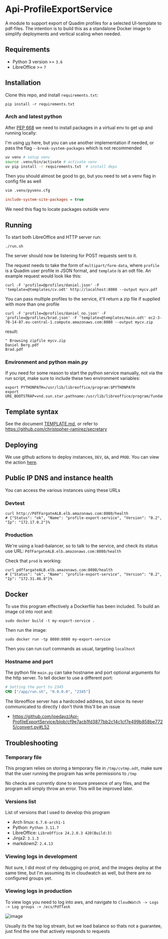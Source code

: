 # Api-ProfileExportService

A module to support export of Quadim profiles for a selected UI-template to pdf-files.  The intention is to build this as a standalone Docker image to simplify deployments and vertical scaling when needed.

## Requirements

- Python 3 version >= `3.6`
- LibreOffice >= `7`

## Installation


Clone this repo, and install `requirements.txt`:

```
pip install -r requirements.txt
```

### Arch and latest python

After [PEP 668](https://peps.python.org/pep-0668/) we need to install packages
in a virtual env to get up and running locally:

I'm using [uv](https://github.com/astral-sh/uv) here, but you can use another
implementation if needed, or pass the flag `--break-system-packages` which is
not recommended

```sh
uv venv # setup venv
source .venv/bin/activate # activate venv
uv pip install -r requirements.txt  # install deps
```

Then you should almost be good to go, but you need to set a venv flag in config file as well
```sh
vim .venv/pyvenv.cfg
```
```cfg
include-system-site-packages = true
```

We need this flag to locate packages outside venv

## Running

To start both LibreOffice and HTTP server run:

```
./run.sh
```
The server should now be listening for POST requests sent to it.

The request needs to take the form of `multipart/form-data`, where `profile` is
a Quadim user profile in JSON format, and `template` is an odt file. An example
request would look like this:

```
curl -F 'profile=@profiles/daniel.json' -F 'template=@templates/cv.odt' http://localhost:8080 --output mycv.pdf
```

You can pass multiple profiles to the service, it'll return a zip file if
supplied with more than one profile

```
curl -F 'profile=@profiles/daniel_no.json' -F 'profile=@profiles/brad.json' -F 'template=@templates/main.odt' ec2-3-70-14-87.eu-central-1.compute.amazonaws.com:8080 --output mycv.zip
```

result:

```zip
" Browsing zipfile mycv.zip
Daniel Berg.pdf
Brad.pdf
```

### Environment and python main.py

If you need for some reason to start the python service manually, not via the
run script, make sure to include these two environment variables:

```
export PYTHONPATH=/usr/lib/libreoffice/program:$PYTHONPATH
export URE_BOOTSTRAP=vnd.sun.star.pathname:/usr/lib/libreoffice/program/fundamentalrc
```

## Template syntax

See the document [TEMPLATE.md](TEMPLATE.md), or refer to https://github.com/christopher-ramirez/secretary

## Deploying

We use github actions to deploy instances, `DEV`, `QA`, and `PROD`. You can view the action [here](https://github.com/quadimai/Api-ProfileExportService/blob/main/.github/workflows/aws.yml).

## Public IP DNS and instance health

You can access the various instances using these URLs

### Devtest
```shell
curl http://PdfFargateALB.elb.amazonaws.com:8080/health
# {"Status": "ok", "Name": "profile-export-service", "Version": "0.2", "Ip": "172.17.0.2"}%
```
### Production

We're using a load-balancer, so to talk to the service, and check its status
use URL: `PdfFargateALB.elb.amazonaws.com:8080/health`


Check that `prod` is working:
```shell
curl pdffargateALB.elb.amazonaws.com:8080/health
# {"Status": "ok", "Name": "profile-export-service", "Version": "0.2", "Ip": "172.31.46.8"}%
```
## Docker

To use this program effectively a Dockerfile has been included. To build an image cd into root and:

```
sudo docker build -t my-export-service .
```

Then run the image:
```
sudo docker run -tp 8080:8080 my-export-service
```

Then you can run curl commands as usual, targeting `localhost`


### Hostname and port

The python file `main.py` can take hostname and port optional arguments for the
http server. To tell docker to use a different port:

```Dockerfile
# Setting the port to 2345
CMD ["/app/run.sh", "0.0.0.0", "2345"]
```
The libreoffice server has a hardcoded address, but since its never communicated to directly I don't think this'll be an issue

- https://github.com/joedayz/Api-ProfileExportService/blob/cf9e7acb1fd3877bb2c14c1cf7e499b858be7725/convert.py#L52


## Troubleshooting

### Temporary file

This program relies on storing a temporary file in `/tmp/cvtmp.odt`, make sure
that the user running the program has write permissions to `/tmp`

No checks are currently done to ensure presence of any files, and the program
will simply throw an error. This will be improved later.

### Versions list

List of versions that I used to develop this program

- Arch linux: `6.7.6-arch1-1`
- Python: `Python 3.11.7`
- LibreOffice: `LibreOffice 24.2.0.3 420(Build:3)`
- Jinja2: `3.1.3`
- markdown2: `2.4.13`

### Viewing logs in development

Not sure, I did most of my debugging on prod, and the images deploy at the same
time, but I'm assuming its in cloudwatch as well, but there are no configured
groups yet.

### Viewing logs in production

To view logs you need to log into aws, and navigate to `CloudWatch -> Logs -> Log groups -> /ecs/PdfTask`

![image](https://user-images.githubusercontent.com/4509009/215481571-06a4191c-4ed8-4bee-a252-49a85ab52830.png)

Usually its the top log stream, but we load balance so thats not a guarantee, just find the one that actively responds to requests
